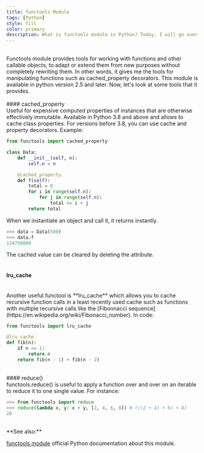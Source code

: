 ```yaml
---
title: functools Module
tags: [Python]
style: fill
color: primary
description: What is functools module in Python? Today, I will go over some useful higher order functions of functools module..
---
```


<br>
Functools module provides tools for working with functions and other callable objects, to adapt or extend them from new purposes without completely rewriting them. In other words, it gives me the tools for manipulating functions such as cached_property decorators. This module is available in python version 2.5 and later. Now, let's look at some tools that it provides.
<br>
<br>
#### cached_property
<br>
Useful for expensive computed properties of instances that are otherwise effectively immutable. Available in Python 3.8 and above and allows to cache class properties. For versions before 3.8, you can use cache and property decorators. Example:

```python
from functools import cached_property

class Data:
    def __init__(self, n):
        self.n = n

    @cached_property
    def f(self):
        total = 0
        for i in range(self.n):
            for j in range(self.n):
                total += i + j
        return total
```

When we instantiate an object and call it, it returns instantly.

```python
>>> data = Data(500)
>>> data.f
124750000
```

The cached value can be cleared by deleting the attribute.
<br>
<br>

#### lru_cache

<br>
Another useful functool is **lru_cache** which allows you to cache recursive function calls in a least recently used cache such as functions with multiple recursive calls like the [Fibonnacci sequence](https://en.wikipedia.org/wiki/Fibonacci_number). In code:

```python
from functools import lru_cache

@lru_cache
def fib(n):
    if n <= 1:
        return n
    return fib(n - 1) + fib(n - 2)
```

<br>
#### reduce()
<br>
functools.reduce() is useful to apply a function over and over on an iterable to reduce it to one single value. For instance:

```python
>>> from functools import reduce
>>> reduce(lambda x, y: x + y, [2, 4, 6, 8]) # (((2 + 4) + 6) + 8)
20
```

<br>
**See also:**

[functools module](https://docs.python.org/3/library/functools.html) official Python documentation about this module.
